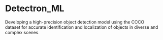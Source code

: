 # Detectron_ML
Developing a high-precision object detection model using the COCO dataset for accurate identification and localization of objects in diverse and complex scenes
